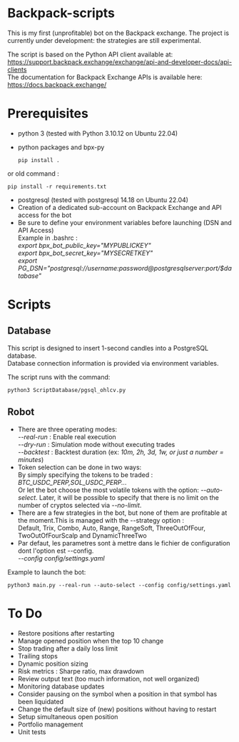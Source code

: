 # Backpack-scripts

This is my first (unprofitable) bot on the Backpack exchange. The project is currently under development: the strategies are still experimental.  

The script is based on the Python API client available at: https://support.backpack.exchange/exchange/api-and-developer-docs/api-clients  
The documentation for Backpack Exchange APIs is available here: https://docs.backpack.exchange/  


# Prerequisites
*  python 3 (tested with Python 3.10.12 on Ubuntu 22.04)
*  python packages and bpx-py

       pip install .
   
or old command : 

    pip install -r requirements.txt  
       
*  postgresql (tested with postgresql 14.18 on Ubuntu 22.04)
*  Creation of a dedicated sub-account on Backpack Exchange and API access for the bot
*  Be sure to define your environment variables before launching (DSN and API Access)  
Example in .bashrc :  
*export bpx_bot_public_key="MYPUBLICKEY"*  
*export bpx_bot_secret_key="MYSECRETKEY"*  
*export PG_DSN="postgresql://$username:$password@$postgresqlserver:$port/$database"*  
  
  
# Scripts  
## Database  
This script is designed to insert 1-second candles into a PostgreSQL database.  
Database connection information is provided via environment variables.  


The script runs with the command: 

    python3 ScriptDatabase/pgsql_ohlcv.py   

## Robot
*   There are three operating modes:  
*--real-run* : Enable real execution  
*--dry-run* : Simulation mode without executing trades  
*--backtest* : Backtest duration (ex: *10m, 2h, 3d, 1w, or just a number = minutes*)  
*   Token selection can be done in two ways:  
By simply specifying the tokens to be traded : *BTC_USDC_PERP,SOL_USDC_PERP...*  
Or let the bot choose the most volatile tokens with the option: *--auto-select*. Later, it will be possible to specify that there is no limit on the number of cryptos selected via *--no-limit*.  
*   There are a few strategies in the bot, but none of them are profitable at the moment.This is managed with the --strategy option :  
Default, Trix, Combo, Auto, Range, RangeSoft, ThreeOutOfFour, TwoOutOfFourScalp and DynamicThreeTwo  
*   Par defaut, les parametres sont à mettre dans le fichier de configuration dont l'option est --config.  
*--config config/settings.yaml*  

Example to launch the bot:  
        
    python3 main.py --real-run --auto-select --config config/settings.yaml

# To Do  
* Restore positions after restarting
* Manage opened position when the top 10 change
* Stop trading after a daily loss limit
* Trailing stops
* Dynamic position sizing
* Risk metrics : Sharpe ratio, max drawdown
* Review output text (too much information, not well organized)
* Monitoring database updates
* Consider pausing on the symbol when a position in that symbol has been liquidated
* Change the default size of (new) positions without having to restart
* Setup simultaneous open position
* Portfolio management
* Unit tests
